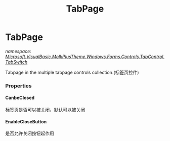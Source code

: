 ﻿---
title: TabPage
---

# TabPage
_namespace: [Microsoft.VisualBasic.MolkPlusTheme.Windows.Forms.Controls.TabControl.TabSwitch](N-Microsoft.VisualBasic.MolkPlusTheme.Windows.Forms.Controls.TabControl.TabSwitch.html)_

Tabpage in the multiple tabpage controls collection.(标签页控件)



### Properties

#### CanbeClosed
标签页是否可以被关闭，默认可以被关闭
#### EnableCloseButton
是否允许关闭按钮起作用

